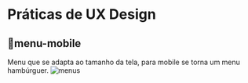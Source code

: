 # Práticas de UX Design
## 📁menu-mobile
Menu que se adapta ao tamanho da tela, para mobile se torna um menu hambúrguer.
![menus](https://github.com/sarahscampos/ux-design/assets/74733887/2963ac6a-79e9-433e-a82a-edb8a6e0d6c4)
